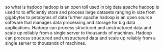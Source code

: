 so what is hadoop
hadoop is an open toll used in big data
apache hadoop is used to
to efficiently store and process large datasets ranging in size from gigabytes to petabytes of data
further apache hadoop is an open source software
that manages data processing and storage for big data applications.
Hadoop can process structured and unstructured data and scale up reliably from a single server to thousands of machines.
Hadoop can process structured and unstructured data and scale up reliably from a single server to thousands of machines.
